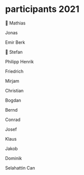 # participants 2021

:snail: Mathias

Jonas

Emir Berk

:ski: Stefan

Philipp Henrik

Friedrich

Mirjam

Christian

Bogdan

Bernd

Conrad

Josef

Klaus

Jakob

Dominik

Selahattin Can